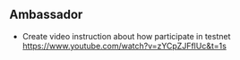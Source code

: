 ## Ambassador
- Create video instruction about how participate in testnet https://www.youtube.com/watch?v=zYCpZJFflUc&t=1s
